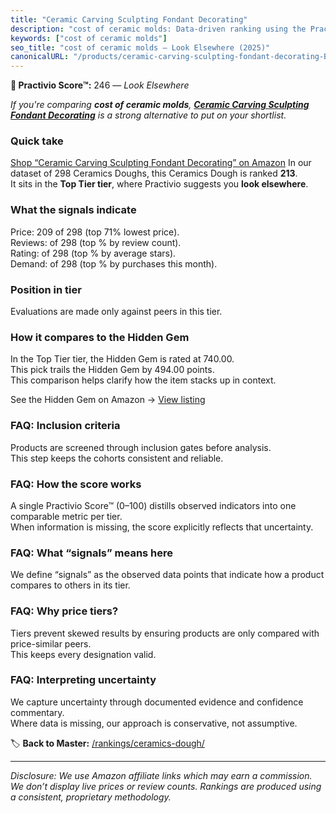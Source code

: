 ```yaml
---
title: "Ceramic Carving Sculpting Fondant Decorating"
description: "cost of ceramic molds: Data-driven ranking using the Practivio Score™. Positioned by quality, value, demand, findability, momentum."
keywords: ["cost of ceramic molds"]
seo_title: "cost of ceramic molds — Look Elsewhere (2025)"
canonicalURL: "/products/ceramic-carving-sculpting-fondant-decorating-B0C1FCQZZH/"
---
```


**🚫 Practivio Score™:** 246 — _Look Elsewhere_


*If you're comparing **cost of ceramic molds**, **[Ceramic Carving Sculpting Fondant Decorating](https://www.amazon.com/dp/B0C1FCQZZH?tag=practivio-20)** is a strong alternative to put on your shortlist.*
### Quick take
[Shop “Ceramic Carving Sculpting Fondant Decorating” on Amazon](https://www.amazon.com/dp/B0C1FCQZZH?tag=practivio-20)
In our dataset of 298 Ceramics Doughs, this Ceramics Dough is ranked **213**.  
It sits in the **Top Tier tier**, where Practivio suggests you **look elsewhere**.

### What the signals indicate
Price: 209 of 298 (top 71% lowest price).  
Reviews:  of 298 (top % by review count).  
Rating:  of 298 (top % by average stars).  
Demand:  of 298 (top % by purchases this month).

### Position in tier
Evaluations are made only against peers in this tier.

### How it compares to the Hidden Gem
In the Top Tier tier, the Hidden Gem is rated at 740.00.  
This pick trails the Hidden Gem by 494.00 points.  
This comparison helps clarify how the item stacks up in context.  

See the Hidden Gem on Amazon → [View listing](https://www.amazon.com/dp/B07ZQ711SW?tag=practivio-20)

### FAQ: Inclusion criteria
Products are screened through inclusion gates before analysis.  
This step keeps the cohorts consistent and reliable.

### FAQ: How the score works
A single Practivio Score™ (0–100) distills observed indicators into one comparable metric per tier.  
When information is missing, the score explicitly reflects that uncertainty.

### FAQ: What “signals” means here
We define “signals” as the observed data points that indicate how a product compares to others in its tier.

### FAQ: Why price tiers?
Tiers prevent skewed results by ensuring products are only compared with price-similar peers.  
This keeps every designation valid.

### FAQ: Interpreting uncertainty
We capture uncertainty through documented evidence and confidence commentary.  
Where data is missing, our approach is conservative, not assumptive.


🏷️ **Back to Master:** [/rankings/ceramics-dough/](/rankings/ceramics-dough/)

---
_Disclosure: We use Amazon affiliate links which may earn a commission. We don’t display live prices or review counts. Rankings are produced using a consistent, proprietary methodology._
